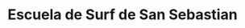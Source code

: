 ---
title: "Escuela de Surf de San Sebastian"
url: /san-sebastian/escuela-de-surf-de-san-sebastian/
shop: deportes
---